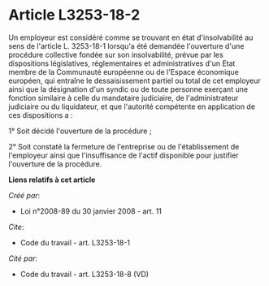 # Article L3253-18-2

Un employeur est considéré comme se trouvant en état d'insolvabilité au sens de l'article L. 3253-18-1 lorsqu'a été demandée
l'ouverture d'une procédure collective fondée sur son insolvabilité, prévue par les dispositions législatives, réglementaires
et administratives d'un Etat membre de la Communauté européenne ou de l'Espace économique européen, qui entraîne le
dessaisissement partiel ou total de cet employeur ainsi que la désignation d'un syndic ou de toute personne exerçant une
fonction similaire à celle du mandataire judiciaire, de l'administrateur judiciaire ou du liquidateur, et que l'autorité
compétente en application de ces dispositions a : 

1° Soit décidé l'ouverture de la procédure ; 

2° Soit constaté la fermeture de l'entreprise ou de l'établissement de l'employeur ainsi que l'insuffisance de l'actif
disponible pour justifier l'ouverture de la procédure.

**Liens relatifs à cet article**

_Créé par_:

  - Loi n°2008-89 du 30 janvier 2008 - art. 11

_Cite_:

  - Code du travail - art. L3253-18-1

_Cité par_:

  - Code du travail - art. L3253-18-8 (VD)
